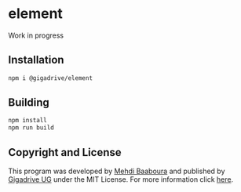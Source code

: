 # element

Work in progress

## Installation

```bash
npm i @gigadrive/element
```

## Building

```bash
npm install
npm run build
```

## Copyright and License

This program was developed by [Mehdi Baaboura](https://github.com/Zeryther) and published by [Gigadrive UG](https://gigadrivegroup.com) under the MIT License. For more information click [here](https://github.com/Gigadrive/element/blob/master/LICENSE).